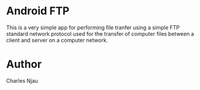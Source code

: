 <h1>Android FTP</h1>
<p>
This is a very simple app for performing file tranfer using a simple 
FTP standard network protocol used for the transfer of computer files between a client and server on a computer network.
</p>

<h1>Author</h1>
<p>Charles Njau</p>
